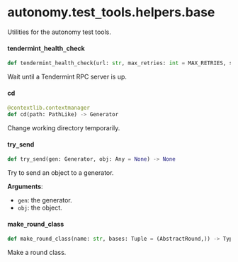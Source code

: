 <a id="autonomy.test_tools.helpers.base"></a>

# autonomy.test`_`tools.helpers.base

Utilities for the autonomy test tools.

<a id="autonomy.test_tools.helpers.base.tendermint_health_check"></a>

#### tendermint`_`health`_`check

```python
def tendermint_health_check(url: str, max_retries: int = MAX_RETRIES, sleep_interval: float = 1.0, timeout: float = DEFAULT_REQUESTS_TIMEOUT) -> bool
```

Wait until a Tendermint RPC server is up.

<a id="autonomy.test_tools.helpers.base.cd"></a>

#### cd

```python
@contextlib.contextmanager
def cd(path: PathLike) -> Generator
```

Change working directory temporarily.

<a id="autonomy.test_tools.helpers.base.try_send"></a>

#### try`_`send

```python
def try_send(gen: Generator, obj: Any = None) -> None
```

Try to send an object to a generator.

**Arguments**:

- `gen`: the generator.
- `obj`: the object.

<a id="autonomy.test_tools.helpers.base.make_round_class"></a>

#### make`_`round`_`class

```python
def make_round_class(name: str, bases: Tuple = (AbstractRound,)) -> Type[AbstractRound]
```

Make a round class.

